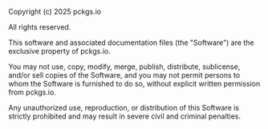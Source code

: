 Copyright (c) 2025 pckgs.io

All rights reserved.

This software and associated documentation files (the "Software") are the
exclusive property of pckgs.io.

You may not use, copy, modify, merge, publish, distribute, sublicense, and/or
sell copies of the Software, and you may not permit persons to whom the
Software is furnished to do so, without explicit written permission from
pckgs.io.

Any unauthorized use, reproduction, or distribution of this Software is strictly
prohibited and may result in severe civil and criminal penalties.
